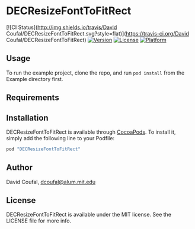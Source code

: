 # DECResizeFontToFitRect

[![CI Status](http://img.shields.io/travis/David Coufal/DECResizeFontToFitRect.svg?style=flat)](https://travis-ci.org/David Coufal/DECResizeFontToFitRect)
[![Version](https://img.shields.io/cocoapods/v/DECResizeFontToFitRect.svg?style=flat)](http://cocoapods.org/pods/DECResizeFontToFitRect)
[![License](https://img.shields.io/cocoapods/l/DECResizeFontToFitRect.svg?style=flat)](http://cocoapods.org/pods/DECResizeFontToFitRect)
[![Platform](https://img.shields.io/cocoapods/p/DECResizeFontToFitRect.svg?style=flat)](http://cocoapods.org/pods/DECResizeFontToFitRect)

## Usage

To run the example project, clone the repo, and run `pod install` from the Example directory first.

## Requirements

## Installation

DECResizeFontToFitRect is available through [CocoaPods](http://cocoapods.org). To install
it, simply add the following line to your Podfile:

```ruby
pod "DECResizeFontToFitRect"
```

## Author

David Coufal, dcoufal@alum.mit.edu

## License

DECResizeFontToFitRect is available under the MIT license. See the LICENSE file for more info.

